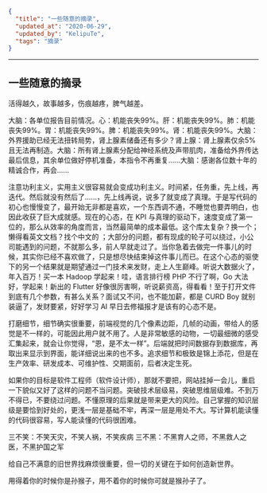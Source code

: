 ```json
{
  "title": "一些随意的摘录",
  "updated_at": "2020-06-29",
  "updated_by": "KelipuTe",
  "tags": "摘录"
}
```

---

## 一些随意的摘录

活得越久，故事越多，伤痕越疼，脾气越差。

大脑：各单位报告目前情况。心：机能丧失99%。肝：机能丧失99%。肺：机能丧失99%。胃：机能丧失99%。脾：机能丧失99%。肾：机能丧失99%。大脑：外界援助已经无法扭转局势，肾上腺素储备还有多少？肾上腺：肾上腺素仅余5%且无法再制造。大脑：所有肾上腺素分配给神经系统及声带肌肉，准备给外界传达最后信息，其余单位做好停机准备，本指令不再重复......大脑：感谢各位数十年的精诚合作，再会......

注意功利主义，实用主义很容易就会变成功利主义。时间紧，任务重，先上线，再迭代。然后就没有然后了......，先上线再说，说多了就变成了真理。于是写代码的初心也慢慢变了，最开始无非都是喜欢，一个东西调不通，不睡觉也要弄明白，也因此收获了巨大成就感。现在的心态，在 KPI 与真理的驱动下，速度变成了第一位的，那么从效率的角度而言，当然最简单的成本最低。这个库太复杂？换一个；懒得看英文文档？找个中文的 ；大部分的问题，都有现成的轮子可以绕过，小公司能遇到的问题，不就那么多，前人早就走过了。当你急着去做完一件事儿的时候，其实你已经不喜欢做了，只是想尽快结束掉这件事儿而已。在这个心态的驱使下的另一个结果就是期望通过一门技术来发财，走上人生巅峰。听说大数据火了，年入百万！买一本 Hadoop 学起来！哇，语言排行榜 PHP 不行了啊，Go 大法好，学起来！新出的 Flutter 好像很厉害啊，听说薪资高，得看看！至于打开文件到底有几个参数，有甚么关系？面试又不问，也不能加薪，都是 CURD Boy 就别装逼了，发财要紧，好好学习 AI 早日去修福报才是该有的心态不是。

打磨细节，细节确实很重要，前端视觉的几个像素边距，几帧的动画，带给人的感觉是不一样的，可能因此用户就不用了。人是非常敏感的动物，一切最细微的感受汇集起来，就会让你觉得，“恩，是不太一样”。后端就把时间数据存到数据库，再取出来显示到界面，能详细说出来的也不多。追求细节和极致是锦上添花，但是在生产效率、研发成本、可维护性、交期面前，后者决定生死。

如果你的目标是软件工程师（软件设计师），那就不要把，网站挂掉一会儿，重启一下貌似又好了这样的问题不当问题。突破技术层级易，突破思维层级难。不到万不得已，不要绕过问题。不懂原理的后果就是带来更大的风险。自己掌握的知识层级是要恰到好处的，更浅一层是基础不牢，再深一层是用处不大。写计算机能读懂的代码很容易，写人能读懂的代码很困难。

三不笑：不笑天灾，不笑人祸，不笑疾病
三不黑：不黑育人之师，不黑救人之医，不黑护国之军

给自己不满意的旧世界找麻烦很重要，但一切的关键在于如何创造新世界。

用得着你的时候你是孙猴子，用不着你的时候你可就是猴孙子了。